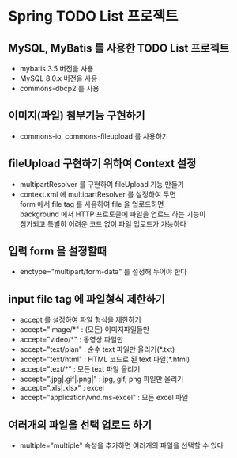 # Spring TODO List 프로젝트

## MySQL, MyBatis 를 사용한 TODO List 프로젝트
* mybatis 3.5 버전을 사용
* MySQL 8.0.x 버전을 사용
* commons-dbcp2 를 사용

## 이미지(파일) 첨부기능 구현하기
* commons-io, commons-fileupload 를 사용하기

## fileUpload 구현하기 위하여 Context 설정
* multipartResolver 를 구현하여 fileUpload 기능 만들기
* context.xml 에 multipartResolver 를 설정하여 두면  
form 에서 file tag 를 사용하여 file 을 업로드하면  
background 에서 HTTP 프로토콜에 파일을 업로드 하는 기능이  
첨가되고 특별히 어려운 코드 없이 파일 업로드가 가능하다

## 입력 form 을 설정할때
* enctype="multipart/form-data" 를 설정해 두어야 한다

## input file tag 에 파일형식 제한하기
* accept 를 설정하여 파일 형식을 제한하기
* accept="image/*" : (모든) 이미지파일들만
* accept="video/*" : 동영상 파일만
* accept="text/plan" : 순수 text 파일만 올리기(*.txt)
* accept="text/html" : HTML 코드로 된 text 파일(*.html)
* accept="text/*" : 모든 text 파일 올리기
* accept=".jpg|.gif|.png|" : jpg, gif, png 파일만 올리기
* accept=".xls|.xlsx" : excel
* accept="application/vnd.ms-excel" : 모든 excel 파일

## 여러개의 파일을 선택 업로드 하기
* multiple="multiple" 속성을 추가하면 여러개의 파일을 선택할 수 있다





